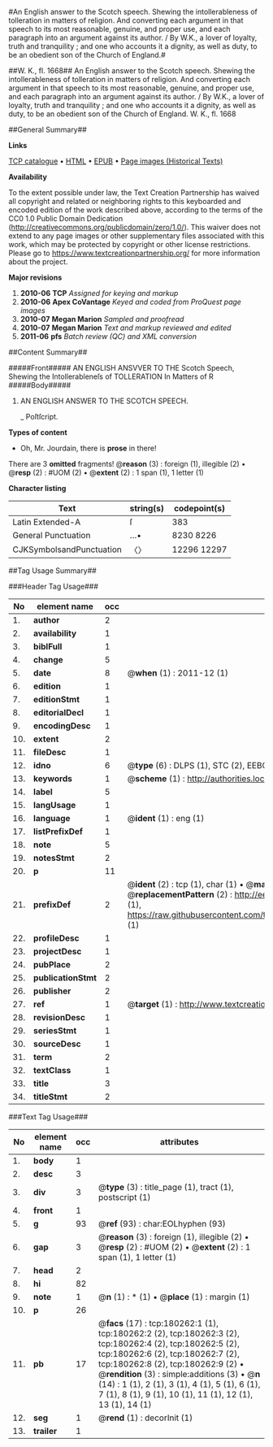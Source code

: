 #An English answer to the Scotch speech. Shewing the intollerableness of tolleration in matters of religion. And converting each argument in that speech to its most reasonable, genuine, and proper use, and each paragraph into an argument against its author. / By W.K., a lover of loyalty, truth and tranquility ; and one who accounts it a dignity, as well as duty, to be an obedient son of the Church of England.#

##W. K., fl. 1668##
An English answer to the Scotch speech. Shewing the intollerableness of tolleration in matters of religion. And converting each argument in that speech to its most reasonable, genuine, and proper use, and each paragraph into an argument against its author. / By W.K., a lover of loyalty, truth and tranquility ; and one who accounts it a dignity, as well as duty, to be an obedient son of the Church of England.
W. K., fl. 1668

##General Summary##

**Links**

[TCP catalogue](http://www.ota.ox.ac.uk/tcp/)  • 
[HTML](http://tei.it.ox.ac.uk/tcp/Texts-HTML/free/B03/B03939.html)  • 
[EPUB](http://tei.it.ox.ac.uk/tcp/Texts-EPUB/free/B03/B03939.epub) • 
[Page images (Historical Texts)](https://historicaltexts.jisc.ac.uk/eebo-53981538e)

**Availability**

To the extent possible under law, the Text Creation Partnership has waived all copyright and related or neighboring rights to this keyboarded and encoded edition of the work described above, according to the terms of the CC0 1.0 Public Domain Dedication (http://creativecommons.org/publicdomain/zero/1.0/). This waiver does not extend to any page images or other supplementary files associated with this work, which may be protected by copyright or other license restrictions. Please go to https://www.textcreationpartnership.org/ for more information about the project.

**Major revisions**

1. __2010-06__ __TCP__ *Assigned for keying and markup*
1. __2010-06__ __Apex CoVantage__ *Keyed and coded from ProQuest page images*
1. __2010-07__ __Megan Marion__ *Sampled and proofread*
1. __2010-07__ __Megan Marion__ *Text and markup reviewed and edited*
1. __2011-06__ __pfs__ *Batch review (QC) and XML conversion*

##Content Summary##

#####Front#####
AN ENGLISH ANSVVER TO THE Scotch Speech, Shewing the Intollerableneſs of TOLLERATION In Matters of R
#####Body#####

1. AN ENGLISH ANSWER TO THE SCOTCH SPEECH.

    _ Poſtſcript.

**Types of content**

  * Oh, Mr. Jourdain, there is **prose** in there!

There are 3 **omitted** fragments! 
 @__reason__ (3) : foreign (1), illegible (2)  •  @__resp__ (2) : #UOM (2)  •  @__extent__ (2) : 1 span (1), 1 letter (1)

**Character listing**


|Text|string(s)|codepoint(s)|
|---|---|---|
|Latin Extended-A|ſ|383|
|General Punctuation|…•|8230 8226|
|CJKSymbolsandPunctuation|〈〉|12296 12297|

##Tag Usage Summary##

###Header Tag Usage###

|No|element name|occ|attributes|
|---|---|---|---|
|1.|__author__|2||
|2.|__availability__|1||
|3.|__biblFull__|1||
|4.|__change__|5||
|5.|__date__|8| @__when__ (1) : 2011-12 (1)|
|6.|__edition__|1||
|7.|__editionStmt__|1||
|8.|__editorialDecl__|1||
|9.|__encodingDesc__|1||
|10.|__extent__|2||
|11.|__fileDesc__|1||
|12.|__idno__|6| @__type__ (6) : DLPS (1), STC (2), EEBO-CITATION (1), OCLC (1), VID (1)|
|13.|__keywords__|1| @__scheme__ (1) : http://authorities.loc.gov/ (1)|
|14.|__label__|5||
|15.|__langUsage__|1||
|16.|__language__|1| @__ident__ (1) : eng (1)|
|17.|__listPrefixDef__|1||
|18.|__note__|5||
|19.|__notesStmt__|2||
|20.|__p__|11||
|21.|__prefixDef__|2| @__ident__ (2) : tcp (1), char (1)  •  @__matchPattern__ (2) : ([0-9\-]+):([0-9IVX]+) (1), (.+) (1)  •  @__replacementPattern__ (2) : http://eebo.chadwyck.com/downloadtiff?vid=$1&page=$2 (1), https://raw.githubusercontent.com/textcreationpartnership/Texts/master/tcpchars.xml#$1 (1)|
|22.|__profileDesc__|1||
|23.|__projectDesc__|1||
|24.|__pubPlace__|2||
|25.|__publicationStmt__|2||
|26.|__publisher__|2||
|27.|__ref__|1| @__target__ (1) : http://www.textcreationpartnership.org/docs/. (1)|
|28.|__revisionDesc__|1||
|29.|__seriesStmt__|1||
|30.|__sourceDesc__|1||
|31.|__term__|2||
|32.|__textClass__|1||
|33.|__title__|3||
|34.|__titleStmt__|2||


###Text Tag Usage###

|No|element name|occ|attributes|
|---|---|---|---|
|1.|__body__|1||
|2.|__desc__|3||
|3.|__div__|3| @__type__ (3) : title_page (1), tract (1), postscript (1)|
|4.|__front__|1||
|5.|__g__|93| @__ref__ (93) : char:EOLhyphen (93)|
|6.|__gap__|3| @__reason__ (3) : foreign (1), illegible (2)  •  @__resp__ (2) : #UOM (2)  •  @__extent__ (2) : 1 span (1), 1 letter (1)|
|7.|__head__|2||
|8.|__hi__|82||
|9.|__note__|1| @__n__ (1) : * (1)  •  @__place__ (1) : margin (1)|
|10.|__p__|26||
|11.|__pb__|17| @__facs__ (17) : tcp:180262:1 (1), tcp:180262:2 (2), tcp:180262:3 (2), tcp:180262:4 (2), tcp:180262:5 (2), tcp:180262:6 (2), tcp:180262:7 (2), tcp:180262:8 (2), tcp:180262:9 (2)  •  @__rendition__ (3) : simple:additions (3)  •  @__n__ (14) : 1 (1), 2 (1), 3 (1), 4 (1), 5 (1), 6 (1), 7 (1), 8 (1), 9 (1), 10 (1), 11 (1), 12 (1), 13 (1), 14 (1)|
|12.|__seg__|1| @__rend__ (1) : decorInit (1)|
|13.|__trailer__|1||
